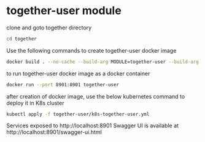 # together-user module

clone and goto together directory

```bash
cd together
```

Use the following commands to create together-user docker image
```bash
docker build . --no-cache --build-arg MODULE=together-user --build-arg PORT=8901 -f docker/together-dependency.dev.Dockerfile -t together-user
```

to run together-user docker image as a docker container
```bash
docker run --port 8901:8901 together-user
```

after creation of docker image, use the below kubernetes command to deploy it in K8s cluster

```bash
kubectl apply -f together-user/k8s-together-user.yml
```

Services exposed to http://localhost:8901 
Swagger UI is available at http://localhost:8901/swagger-ui.html
